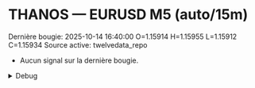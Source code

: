 # THANOS — EURUSD M5 (auto/15m)
Dernière bougie: 2025-10-14 16:40:00  O=1.15914  H=1.15955  L=1.15912  C=1.15934
Source active: twelvedata_repo

- Aucun signal sur la dernière bougie.

<details><summary>Debug</summary>

- TD_API_KEY manquant.

</details>